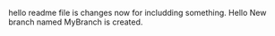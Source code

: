 hello readme file is changes now for includding something. Hello New branch named MyBranch is created.